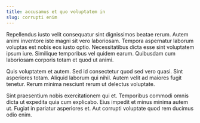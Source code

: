 ```yaml
---
title: accusamus et quo voluptatem in
slug: corrupti enim
---
```


Repellendus iusto velit consequatur sint dignissimos beatae rerum. Autem animi inventore iste magni sit vero laboriosam. Tempora aspernatur laborum voluptas est nobis eos iusto optio. Necessitatibus dicta esse sint voluptatem ipsum iure. Similique temporibus vel quidem earum. Quibusdam cum laboriosam corporis totam et quod ut animi.

Quis voluptatem et autem. Sed id consectetur quod sed vero quasi. Sint asperiores totam. Aliquid laborum qui nihil. Autem velit ad maiores fugit tenetur. Rerum minima nesciunt rerum ut delectus voluptate.

Sint praesentium nobis exercitationem qui et. Temporibus commodi omnis dicta ut expedita quia cum explicabo. Eius impedit et minus minima autem ut. Fugiat in pariatur asperiores et. Aut corrupti voluptate quod rem ducimus odio enim.
